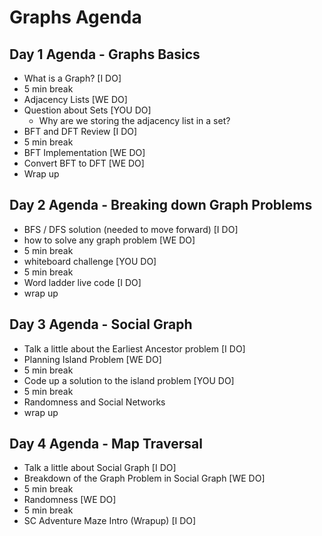 # Graphs Agenda

## Day 1 Agenda - Graphs Basics
- What is a Graph? [I DO]
- 5 min break
- Adjacency Lists [WE DO]
- Question about Sets [YOU DO]
    - Why are we storing the adjacency list in a set?
- BFT and DFT Review [I DO]
- 5 min break
- BFT Implementation [WE DO]
- Convert BFT to DFT [WE DO]
- Wrap up

## Day 2 Agenda - Breaking down Graph Problems
- BFS / DFS solution (needed to move forward) [I DO]
- how to solve any graph problem [WE DO]
- 5 min break
- whiteboard challenge [YOU DO]
- 5 min break
- Word ladder live code [I DO]
- wrap up
  
## Day 3 Agenda - Social Graph
- Talk a little about the Earliest Ancestor problem [I DO]
- Planning Island Problem [WE DO]
- 5 min break
- Code up a solution to the island problem [YOU DO]
- 5 min break
- Randomness and Social Networks
- wrap up

## Day 4 Agenda - Map Traversal
- Talk a little about Social Graph [I DO]
- Breakdown of the Graph Problem in Social Graph [WE DO]
- 5 min break
- Randomness [WE DO]
- 5 min break
- SC Adventure Maze Intro (Wrapup) [I DO]